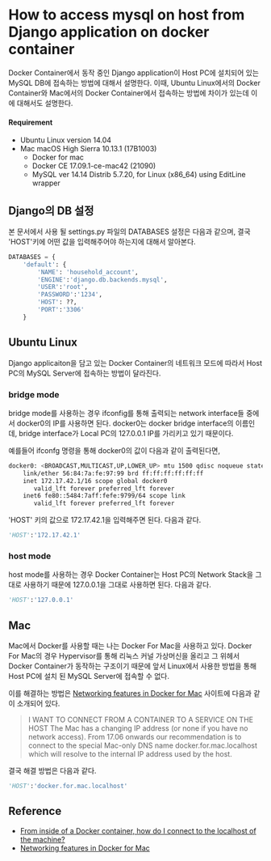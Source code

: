 # How to access mysql on host from Django application on docker container

Docker Container에서 동작 중인 Django application이 Host PC에 설치되어 있는 MySQL DB에 접속하는 방법에 대해서 설명한다.
이때, Ubuntu Linux에서의 Docker Container와 Mac에서의 Docker Container에서 접속하는 방법에 차이가 있는데 이에 대해서도 설명한다. 

#### Requirement

* Ubuntu Linux version 14.04
* Mac macOS High Sierra 10.13.1 (17B1003)
    * Docker for mac 
    * Docker CE 17.09.1-ce-mac42 (21090)
    * MySQL ver 14.14 Distrib 5.7.20, for Linux (x86_64) using  EditLine wrapper
    
## Django의 DB 설정

본 문서에서 사용 될 settings.py 파일의 DATABASES 설정은 다음과 같으며, 결국 'HOST'키에 어떤 값을 입력해주어야 하는지에 대해서 알아본다.

```python
DATABASES = {
    'default': {
        'NAME': 'household_account',
        'ENGINE':'django.db.backends.mysql',
        'USER':'root',
        'PASSWORD':'1234',
        'HOST': ??,
        'PORT':'3306'
    }
```

## Ubuntu Linux 

Django applicaiton을 담고 있는 Docker Container의 네트워크 모드에 따라서 Host PC의 MySQL Server에 접속하는 방법이 달라진다. 

### bridge mode

bridge mode를 사용하는 경우 ifconfig를 통해 출력되는 network interface들 중에서 docker0의 IP를 사용하면 된다.
docker0는 docker bridge interface의 이름인데, bridge interface가 Local PC의 127.0.0.1 IP를 가리키고 있기 때문이다. 

예를들어 ifconfg 명령을 통해 docker0의 값이 다음과 같이 출력된다면,

```sh
docker0: <BROADCAST,MULTICAST,UP,LOWER_UP> mtu 1500 qdisc noqueue state UP group default
    link/ether 56:84:7a:fe:97:99 brd ff:ff:ff:ff:ff:ff
    inet 172.17.42.1/16 scope global docker0
       valid_lft forever preferred_lft forever
    inet6 fe80::5484:7aff:fefe:9799/64 scope link
       valid_lft forever preferred_lft forever
```

'HOST' 키의 값으로 172.17.42.1을 입력해주면 된다. 
다음과 같다.

```python
'HOST':'172.17.42.1' 
```

### host mode

host mode를 사용하는 경우 Docker Container는 Host PC의 Network Stack을 그대로 사용하기 때문에 127.0.0.1을 그대로 사용하면 된다. 
다음과 같다.

```python
'HOST':'127.0.0.1'
```

## Mac 

Mac에서 Docker를 사용할 때는 나는 Docker For Mac을 사용하고 있다. Docker For Mac의 경우 Hypervisor를 통해 리눅스 커널 가상머신을 올리고 그 위헤서 Docker Container가 동작하는 구조이기 때문에 앞서 Linux에서 사용한 방법을 통해 Host PC에 설치 된 MySQL Server에 접속할 수 없다. 

이를 해결하는 방법은 [Networking features in Docker for Mac](https://docs.docker.com/docker-for-mac/networking/) 사이트에 다음과 같이 소개되어 있다.

>I WANT TO CONNECT FROM A CONTAINER TO A SERVICE ON THE HOST
The Mac has a changing IP address (or none if you have no network access). From 17.06 onwards our recommendation is to connect to the special Mac-only DNS name docker.for.mac.localhost which will resolve to the internal IP address used by the host.

결국 해결 방법은 다음과 같다.

```python
'HOST':'docker.for.mac.localhost'
```

## Reference

* [From inside of a Docker container, how do I connect to the localhost of the machine?](https://stackoverflow.com/questions/24319662/from-inside-of-a-docker-container-how-do-i-connect-to-the-localhost-of-the-mach)
* [Networking features in Docker for Mac](https://docs.docker.com/docker-for-mac/networking/)